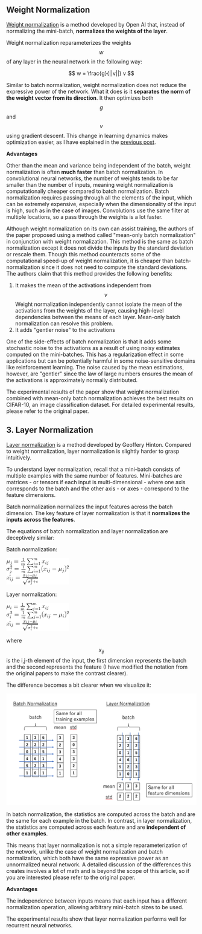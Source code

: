 ## Weight Normalization

[Weight normalization](https://arxiv.org/pdf/1602.07868.pdf) is a method developed by Open AI that, instead of normalizing the mini-batch, **normalizes the weights of the layer**.

Weight normalization reparameterizes the weights $$w$$ of any layer in the neural network in the following way:

$$
w = \frac{g}{||v||} v
$$

Similar to batch normalization, weight normalization does not reduce the expressive power of the network. What it does is it **separates the norm of the weight vector from its direction**. It then optimizes both $$g$$ and $$v$$ using gradient descent. This change in learning dynamics makes optimization easier, as I have explained in the [previous post](http://mlexplained.com/2018/01/10/an-intuitive-explanation-of-why-batch-normalization-really-works-normalization-in-deep-learning-part-1/).

**Advantages**

Other than the mean and variance being independent of the batch, weight normalization is often **much faster** than batch normalization. In convolutional neural networks, the number of weights tends to be far smaller than the number of inputs, meaning weight normalization is computationally cheaper compared to batch normalization. Batch normalization requires passing through all the elements of the input, which can be extremely expensive, especially when the dimensionality of the input is high, such as in the case of images. Convolutions use the same filter at multiple locations, so a pass through the weights is a lot faster.

Although weight normalization on its own can assist training, the authors of the paper proposed using a method called "mean-only batch normalization" in conjunction with weight normalization. This method is the same as batch normalization except it does not divide the inputs by the standard deviation or rescale them. Though this method counteracts some of the computational speed-up of weight normalization, it is cheaper than batch-normalization since it does not need to compute the standard deviations. The authors claim that this method provides the following benefits:

1. It makes the mean of the activations independent from $$v$$ Weight normalization independently cannot isolate the mean of the activations from the weights of the layer, causing high-level dependencies between the means of each layer. Mean-only batch normalization can resolve this problem.
2. It adds "gentler noise" to the activations

One of the side-effects of batch normalization is that it adds some stochastic noise to the activations as a result of using noisy estimates computed on the mini-batches. This has a regularization effect in some applications but can be potentially harmful in some noise-sensitive domains like reinforcement learning. The noise caused by the mean estimations, however, are "gentler" since the law of large numbers ensures the mean of the activations is approximately normally distributed.

The experimental results of the paper show that weight normalization combined with mean-only batch normalization achieves the best results on CIFAR-10, an image classification dataset. For detailed experimental results, please refer to the original paper.

## 3. Layer Normalization

[Layer normalization](https://arxiv.org/pdf/1607.06450.pdf) is a method developed by Geoffery Hinton. Compared to weight normalization, layer normalization is slightly harder to grasp intuitively.

To understand layer normalization, recall that a mini-batch consists of multiple examples with the same number of features. Mini-batches are matrices - or tensors if each input is multi-dimensional - where one axis corresponds to the batch and the other axis - or axes - correspond to the feature dimensions.

Batch normalization normalizes the input features across the batch dimension. The key feature of layer normalization is that it **normalizes the inputs across the features**.

The equations of batch normalization and layer normalization are deceptively similar:

Batch normalization:

![](../.gitbook/assets/layer_norm_1.png)

Layer normalization:

![](../.gitbook/assets/layer_norm_2.png)

where $$x_{ij}$$ is the i,j-th element of the input, the first dimension represents the batch and the second represents the feature \(I have modified the notation from the original papers to make the contrast clearer\).

The difference becomes a bit clearer when we visualize it:

![](../.gitbook/assets/layer_norm_3.png)

In batch normalization, the statistics are computed across the batch and are the same for each example in the batch. In contrast, in layer normalization, the statistics are computed across each feature and are **independent of other examples**.

This means that layer normalization is not a simple reparameterization of the network, unlike the case of weight normalization and batch normalization, which both have the same expressive power as an unnormalized neural network. A detailed discussion of the differences this creates involves a lot of math and is beyond the scope of this article, so if you are interested please refer to the original paper.

**Advantages**

The independence between inputs means that each input has a different normalization operation, allowing arbitrary mini-batch sizes to be used.

The experimental results show that layer normalization performs well for recurrent neural networks.
